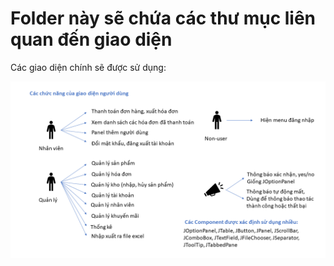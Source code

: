 # Folder này sẽ chứa các thư mục liên quan đến giao diện
Các giao diện chính sẽ được sử dụng:

<img src = "../../../../git_img/chucnang/Slide1.png">
